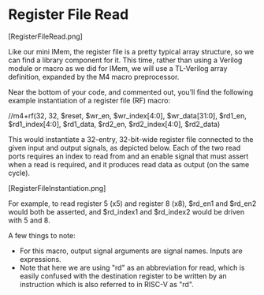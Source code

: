 # Register File Read

[RegisterFileRead.png]

Like our mini IMem, the register file is a pretty typical array structure, so we can find a library component for it. This time, rather than using a Verilog module or macro as we did for IMem, we will use a TL-Verilog array definition, expanded by the M4 macro preprocessor.

Near the bottom of your code, and commented out, you’ll find the following example instantiation of a register file (RF) macro:

//m4+rf(32, 32, $reset, $wr_en, $wr_index[4:0], $wr_data[31:0], $rd1_en, $rd1_index[4:0], $rd1_data, $rd2_en, $rd2_index[4:0], $rd2_data)

This would instantiate a 32-entry, 32-bit-wide register file connected to the given input and output signals, as depicted below. Each of the two read ports requires an index to read from and an enable signal that must assert when a read is required, and it produces read data as output (on the same cycle).

[RegisterFileInstantiation.png]

For example, to read register 5 (x5) and register 8 (x8), $rd_en1 and $rd_en2 would both be asserted, and $rd_index1 and $rd_index2 would be driven with 5 and 8.

A few things to note:

- For this macro, output signal arguments are signal names. Inputs are expressions.
- Note that here we are using "rd" as an abbreviation for read, which is easily confused with the destination register to be written by an instruction which is also referred to in RISC-V as "rd".

